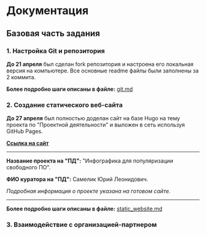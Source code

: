 # Документация

## Базовая часть задания

### 1. Настройка Git и репозитория
**До 21 апреля** был сделан fork репозитория и настроена его локальная версия на компьютере. 
Все основные readme файлы были заполнены за 2 коммита.

**Более подробно шаги описаны в файле:** [git.md](git.md)

### 2. Создание статического веб-сайта
**До 27 апреля** был полностью доделан сайт на базе Hugo на тему проекта по 
"Проектной деятельности" и выложен в сеть используя GitHub Pages.

**[Ссылка на сайт](https://cdarvian.github.io/practice-2025/)**

___
**Название проекта на "ПД":** "Инфографика для популяризации свободного ПО".

**ФИО куратора на "ПД":** Самелик Юрий Леонидович.

_Подробная информация о проекте указана на готовом сайте._
___

**Более подробно шаги описаны в файле:** [static_website.md](static_website.md)

### 3. Взаимодействие с организацией-партнером
